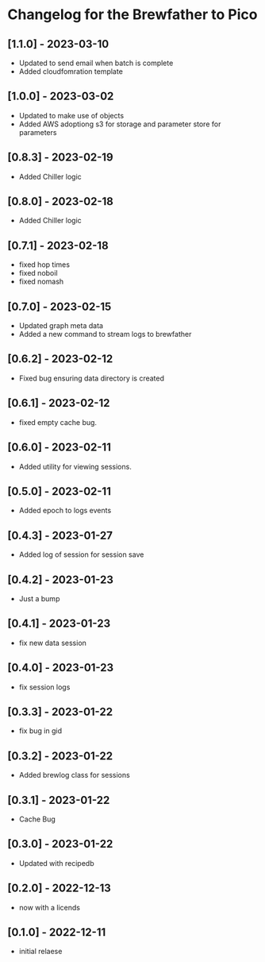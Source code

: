 # Changelog for the Brewfather to Pico

## [1.1.0] - 2023-03-10
- Updated to send email when batch is complete
- Added cloudfomration template

## [1.0.0] - 2023-03-02
- Updated to make use of objects
- Added AWS adoptiong s3 for storage and parameter store for parameters

## [0.8.3] - 2023-02-19
- Added Chiller logic

## [0.8.0] - 2023-02-18
- Added Chiller logic

## [0.7.1] - 2023-02-18
- fixed hop times
- fixed noboil
- fixed nomash

## [0.7.0] - 2023-02-15
- Updated graph meta data
- Added a new command to stream logs to brewfather

## [0.6.2] - 2023-02-12
- Fixed bug ensuring data directory is created

## [0.6.1] - 2023-02-12
- fixed empty cache bug.

## [0.6.0] - 2023-02-11
- Added utility for viewing sessions.

## [0.5.0] - 2023-02-11
- Added epoch to logs events

## [0.4.3] - 2023-01-27
- Added log of session for session save

## [0.4.2] - 2023-01-23
- Just a bump

## [0.4.1] - 2023-01-23
- fix new data session

## [0.4.0] - 2023-01-23
- fix session logs

## [0.3.3] - 2023-01-22
- fix bug in gid

## [0.3.2] - 2023-01-22
- Added brewlog class for sessions

## [0.3.1] - 2023-01-22
- Cache Bug

## [0.3.0] - 2023-01-22
- Updated with recipedb

## [0.2.0] - 2022-12-13
- now with a licends

## [0.1.0] - 2022-12-11
- initial relaese
